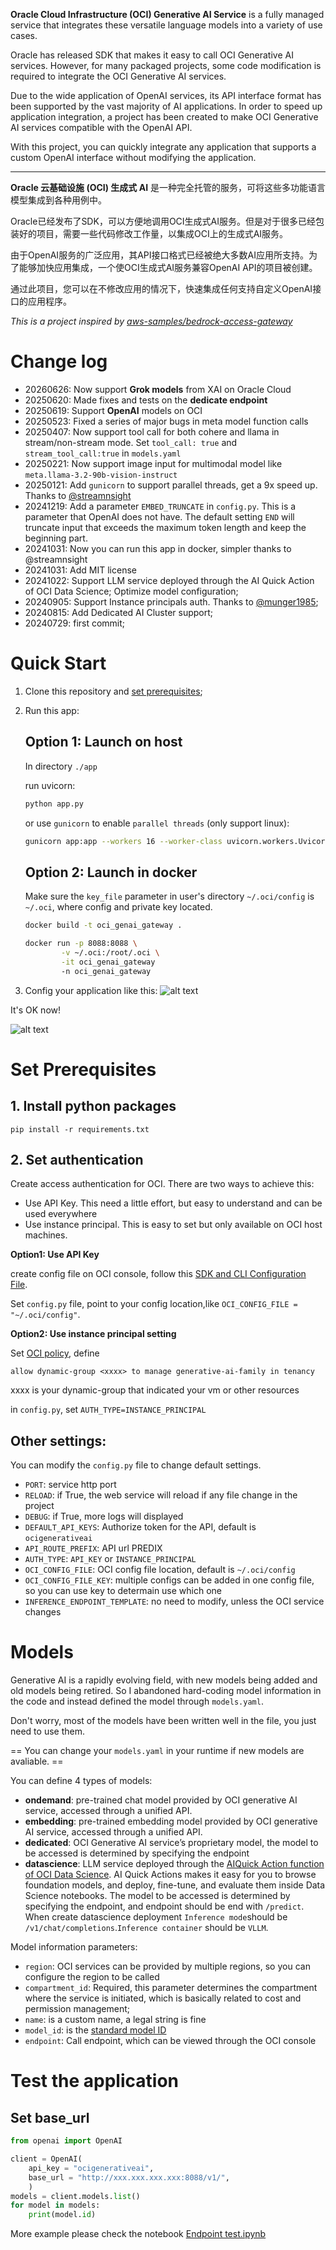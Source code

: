 **Oracle Cloud Infrastructure (OCI) Generative AI Service** is a fully managed service that integrates these versatile language models into a variety of use cases.

Oracle has released SDK that makes it easy to call OCI Generative AI services. However, for many packaged projects, some code modification is required to integrate the OCI Generative AI services.

Due to the wide application of OpenAI services, its API interface format has been supported by the vast majority of AI applications. In order to speed up application integration, a project has been created to make OCI Generative AI services compatible with the OpenAI API.

With this project, you can quickly integrate any application that supports a custom OpenAI interface without modifying the application.

---

**Oracle 云基础设施 (OCI) 生成式 AI** 是一种完全托管的服务，可将这些多功能语言模型集成到各种用例中。

Oracle已经发布了SDK，可以方便地调用OCI生成式AI服务。但是对于很多已经包装好的项目，需要一些代码修改工作量，以集成OCI上的生成式AI服务。

由于OpenAI服务的广泛应用，其API接口格式已经被绝大多数AI应用所支持。为了能够加快应用集成，一个使OCI生成式AI服务兼容OpenAI API的项目被创建。

通过此项目，您可以在不修改应用的情况下，快速集成任何支持自定义OpenAI接口的应用程序。

*This is a project inspired by [aws-samples/bedrock-access-gateway](https://github.com/aws-samples/bedrock-access-gateway/tree/main)*

# Change log

- 20260626: Now support **Grok models** from XAI on Oracle Cloud
- 20250620: Made fixes and tests on the **dedicate endpoint**
- 20250619: Support **OpenAI** models on OCI
- 20250523: Fixed a series of major bugs in meta model function calls
- 20250407: Now support tool call for both cohere and llama in stream/non-stream mode. Set `tool_call: true` and `stream_tool_call:true` in `models.yaml`
- 20250221: Now support image input for multimodal model like `meta.llama-3.2-90b-vision-instruct`
- 20250121: Add `gunicorn` to support parallel threads, get a 9x speed up. Thanks to [@streamnsight](https://github.com/jin38324/OCI_GenAI_access_gateway/pull/4)
- 20241219: Add a parameter `EMBED_TRUNCATE` in `config.py`. This is a parameter that OpenAI does not have. The default setting `END` will truncate input that exceeds the maximum token length and keep the beginning part.
- 20241031: Now you can run this app in docker, simpler thanks to @streamnsight
- 20241031: Add MIT license
- 20241022: Support LLM service deployed through the AI ​​Quick Action of OCI Data Science; Optimize model configuration;
- 20240905: Support Instance principals auth. Thanks to [@munger1985](https://github.com/jin38324/OCI_GenAI_access_gateway/pull/2);
- 20240815: Add Dedicated AI Cluster support;
- 20240729: first commit;

# Quick Start


1. Clone this repository and [set prerequisites](#set-prerequisites);

2. Run this app:

    ## Option 1: Launch on host

   In directory `./app`

   run uvicorn:
    ```bash
    python app.py
    ```
    
    or use `gunicorn` to enable `parallel threads` (only support linux):
   
   ```bash
   gunicorn app:app --workers 16 --worker-class uvicorn.workers.UvicornWorker --timeout 600 --bind 0.0.0.0:8088
   ```

    ## Option 2: Launch in docker

    Make sure the `key_file` parameter in user's directory `~/.oci/config` is `~/.oci`, where config and private key located.

    ```bash
    docker build -t oci_genai_gateway .

    docker run -p 8088:8088 \
            -v ~/.oci:/root/.oci \
            -it oci_genai_gateway
			-n oci_genai_gateway
    ```

4. Config your application like this:
![alt text](image/setting.png)

It's OK now!

![alt text](image/chat.png)


# Set Prerequisites

## 1. Install python packages
`pip install -r requirements.txt`

## 2. Set authentication
Create access authentication for OCI. There are two ways to achieve this:
- Use API Key. This need a little effort, but easy to understand and can be used everywhere
- Use instance principal. This is easy to set but only available on OCI host machines.

**Option1: Use API Key**    

create config file on OCI console, follow this [SDK and CLI Configuration File](https://docs.oracle.com/en-us/iaas/Content/API/Concepts/sdkconfig.htm).

Set `config.py` file, point to your config location,like `OCI_CONFIG_FILE = "~/.oci/config"`.

**Option2: Use instance principal setting**

Set [OCI policy](https://docs.oracle.com/en-us/iaas/Content/Identity/policieshow/Policy_Basics.htm), define
```
allow dynamic-group <xxxx> to manage generative-ai-family in tenancy
```
xxxx is your dynamic-group that indicated your vm or other resources

in `config.py`, set `AUTH_TYPE=INSTANCE_PRINCIPAL`

## Other settings:

You can modify the `config.py` file to change default settings.
- `PORT`: service http port
- `RELOAD`: if True, the web service will reload if any file change in the project
- `DEBUG`: if True, more logs will displayed
- `DEFAULT_API_KEYS`: Authorize token for the API, default is `ocigenerativeai`
- `API_ROUTE_PREFIX`: API url PREDIX
- `AUTH_TYPE`: `API_KEY` or `INSTANCE_PRINCIPAL`
- `OCI_CONFIG_FILE`: OCI config file location, default is `~/.oci/config`
- `OCI_CONFIG_FILE_KEY`: multiple configs can be added in one config file, so you can use key to determain use which one
- `INFERENCE_ENDPOINT_TEMPLATE`: no need to modify, unless the OCI service changes


# Models

Generative AI is a rapidly evolving field, with new models being added and old models being retired.
So I abandoned hard-coding model information in the code and instead defined the model through `models.yaml`.

Don't worry, most of the models have been written well in the file, you just need to use them.

== You can change your `models.yaml` in your runtime if new models are avaliable. ==

You can define 4 types of models:
- **ondemand**: pre-trained chat model provided by OCI generative AI service, accessed through a unified API.
- **embedding**: pre-trained embedding model provided by OCI generative AI service, accessed through a unified API.
- **dedicated**: OCI Generative AI service’s proprietary model, the model to be accessed is determined by specifying the endpoint
- **datascience**: LLM service deployed through the [AI ​​Quick Action function of OCI Data Science](https://docs.oracle.com/en-us/iaas/data-science/using/ai-quick-actions.htm).
AI Quick Actions makes it easy for you to browse foundation models, and deploy, fine-tune, and evaluate them inside Data Science notebooks.
The model to be accessed is determined by specifying the endpoint, and endpoint should be end with `/predict`. 
When create datascience deployment `Inference mode`should be `/v1/chat/completions`.`Inference container` should be `VLLM`.

Model information parameters:
- `region`: OCI services can be provided by multiple regions, so you can configure the region to be called
- `compartment_id`: Required, this parameter determines the compartment where the service is initiated, which is basically related to cost and permission management;
- `name`: is a custom name, a legal string is fine
- `model_id`: is the [standard model ID](https://docs.oracle.com/en-us/iaas/Content/generative-ai/pretrained-models.htm)
- `endpoint`: Call endpoint, which can be viewed through the OCI console


# Test the application

## Set base_url

```python
from openai import OpenAI

client = OpenAI(
    api_key = "ocigenerativeai",
    base_url = "http://xxx.xxx.xxx.xxx:8088/v1/",
    )
models = client.models.list()
for model in models:
    print(model.id)
```

More example please check the notebook [Endpoint test.ipynb](https://github.com/jin38324/OCI_GenAI_access_gateway/blob/main/endpoint_test.ipynb)